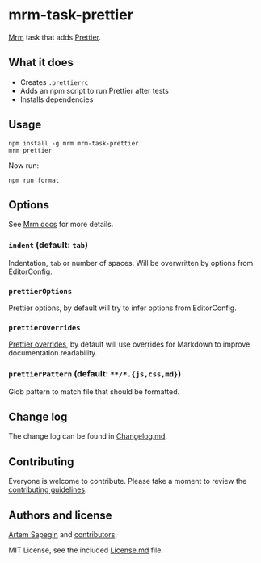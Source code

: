 # mrm-task-prettier

[Mrm](https://github.com/sapegin/mrm) task that adds [Prettier](https://prettier.io/).

## What it does

* Creates `.prettierrc`
* Adds an npm script to run Prettier after tests
* Installs dependencies

## Usage

```
npm install -g mrm mrm-task-prettier
mrm prettier
```

Now run:

```
npm run format
```

## Options

See [Mrm docs](https://github.com/sapegin/mrm#usage) for more details.

### `indent` (default: `tab`)

Indentation, `tab` or number of spaces. Will be overwritten by options from EditorConfig.

### `prettierOptions`

Prettier options, by default will try to infer options from EditorConfig.

### `prettierOverrides`

[Prettier overrides](https://prettier.io/docs/en/configuration.html#configuration-overrides), by default will use overrides for Markdown to improve documentation readability.

### `prettierPattern` (default: `**/*.{js,css,md}`)

Glob pattern to match file that should be formatted.

## Change log

The change log can be found in [Changelog.md](Changelog.md).

## Contributing

Everyone is welcome to contribute. Please take a moment to review the [contributing guidelines](../../Contributing.md).

## Authors and license

[Artem Sapegin](http://sapegin.me) and [contributors](https://github.com/sapegin/mrm-tasks/graphs/contributors).

MIT License, see the included [License.md](License.md) file.
